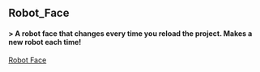 ## Robot_Face
#### > A robot face that changes every time you reload the project. Makes a new robot each time!

[Robot Face](https://girhotraz26.github.io/Robot_Face)

